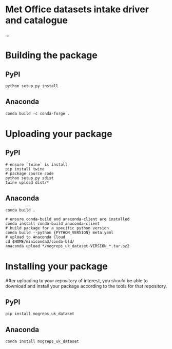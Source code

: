 # Met Office datasets intake driver and catalogue

...


# Building the package

## PyPI

```shell
python setup.py install
```

## Anaconda

```shell
conda build -c conda-forge .
```

# Uploading your package

## PyPI 

```shell
# ensure `twine` is install
pip install twine
# package source code
python setup.py sdist
twine upload dist/*
```

## Anaconda

```shell
conda build .
```


```shell
# ensure conda-build and anaconda-client are installed
conda install conda-build anaconda-client
# build package for a specific python version
conda build --python {PYTHON_VERSION} meta.yaml
# upload to Anaconda Cloud
cd $HOME/miniconda3/conda-bld/
anaconda upload */mogreps_uk_dataset-VERSION_*.tar.bz2
```

# Installing your package

After uploading to your repository of interest, you should be able to download and install your package according to the tools for that repository.

## PyPI

```shell
pip install mogreps_uk_dataset
```

## Anaconda

```shell
conda install mogreps_uk_dataset
```
